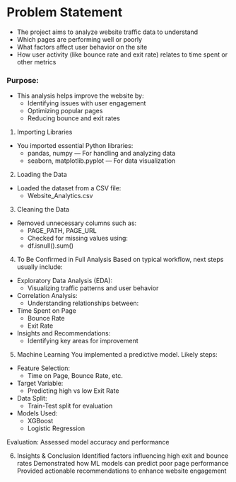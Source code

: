 # Problem Statement
- The project aims to analyze website traffic data to understand
- Which pages are performing well or poorly
- What factors affect user behavior on the site
- How user activity (like bounce rate and exit rate) relates to time spent or other metrics

### Purpose:
- This analysis helps improve the website by:
  - Identifying issues with user engagement
  - Optimizing popular pages
  - Reducing bounce and exit rates

1. Importing Libraries
- You imported essential Python libraries:
  - pandas, numpy — For handling and analyzing data
  - seaborn, matplotlib.pyplot — For data visualization

2. Loading the Data
- Loaded the dataset from a CSV file:
  - Website_Analytics.csv
3. Cleaning the Data
- Removed unnecessary columns such as:
  - PAGE_PATH, PAGE_URL
  - Checked for missing values using:
  - df.isnull().sum()
4. To Be Confirmed in Full Analysis
Based on typical workflow, next steps usually include:
- Exploratory Data Analysis (EDA):
  - Visualizing traffic patterns and user behavior
- Correlation Analysis:
  - Understanding relationships between:
- Time Spent on Page
  - Bounce Rate
  - Exit Rate
- Insights and Recommendations:
  - Identifying key areas for improvement

5. Machine Learning
You implemented a predictive model.
Likely steps:
- Feature Selection:
  - Time on Page, Bounce Rate, etc.
- Target Variable:
  - Predicting high vs low Exit Rate
- Data Split:
  - Train-Test split for evaluation
- Models Used:
  - XGBoost
  - Logistic Regression

Evaluation:
Assessed model accuracy and performance

6. Insights & Conclusion
Identified factors influencing high exit and bounce rates
Demonstrated how ML models can predict poor page performance
Provided actionable recommendations to enhance website engagement
